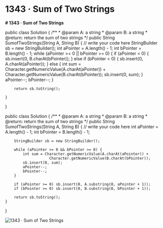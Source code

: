 # 1343 · Sum of Two Strings

**# 1343 · Sum of Two Strings**

public class Solution {
    /**
     * @param A: a string
     * @param B: a string
     * @return: return the sum of two strings
     */
    public String SumofTwoStrings(String A, String B) {
        // write your code here
        StringBuilder sb = new StringBuilder();
        int aPointer = A.length() - 1;
        int bPointer = B.length() - 1;
        while (aPointer >= 0 || bPointer >= 0) {
            if (aPointer < 0) {
                sb.insert(0, B.charAt(bPointer)); 
            } else if (bPointer < 0) {
                sb.insert(0, A.charAt(aPointer));
            } else {
                int sum = Character.getNumericValue(A.charAt(aPointer)) + 
                            Character.getNumericValue(B.charAt(bPointer));
                sb.insert(0, sum);
            }
            aPointer--;
            bPointer--;
        }

        return sb.toString();

    }
}

public class Solution {
    /**
     * @param A: a string
     * @param B: a string
     * @return: return the sum of two strings
     */
    public String SumofTwoStrings(String A, String B) {
        // write your code here
        int aPointer = A.length() - 1;
        int bPointer = B.length() - 1;  

        StringBuilder sb = new StringBuilder();

        while (aPointer >= 0 && bPointer >= 0) {
            int sum = Character.getNumericValue(A.charAt(aPointer)) + 
                        Character.getNumericValue(B.charAt(bPointer));
            sb.insert(0, sum);
            aPointer--;
            bPointer--;
        }

        if (aPointer >= 0) sb.insert(0, A.substring(0, aPointer + 1));
        if (bPointer >= 0) sb.insert(0, B.substring(0, bPointer + 1));
        
        return sb.toString();
    }
}

![1343 · Sum of Two Strings](images/1343%20·%20Sum%20of%20Two%20Strings.png)

